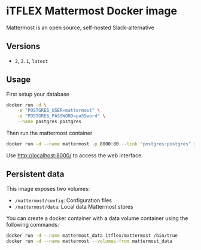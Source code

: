 # iTFLEX Mattermost Docker image

Mattermost is an open source, self-hosted Slack-alternative

## Versions

* `2`, `2.1`, `latest`

## Usage

First setup your database

```sh
docker run -d \
    -e "POSTGRES_USER=mattermost" \
    -e "POSTGRES_PASSWORD=pa55word" \
    --name postgres postgres
```

Then run the mattermost container

```sh
docker run -d --name mattermost -p 8000:80 --link "postgres:postgres" itflex/mattermost
```

Use <http://localhost:8000/> to access the web interface

## Persistent data

This image exposes two volumes:

* `/mattermost/config`: Configuration files
* `/mattermost/data`: Local data Mattermost stores

You can create a docker container with a data volume container using
the following commands:

```sh
docker run -d --name mattermost_data itflex/mattermost /bin/true
docker run -d --name mattermost --volumes-from mattermost_data
```
